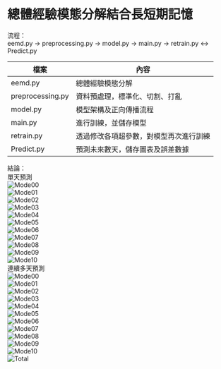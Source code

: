 # 總體經驗模態分解結合長短期記憶

流程：  
eemd.py -> preprocessing.py -> model.py -> main.py -> retrain.py <-> Predict.py  
  
|檔案             | 內容                                   | 
|-----------------|----------------------------------------|
|eemd.py          | 總體經驗模態分解                       |  
|preprocessing.py | 資料預處理，標準化、切割、打亂         |  
|model.py         | 模型架構及正向傳播流程                 |  
|main.py          | 進行訓練，並儲存模型                   |  
|retrain.py       | 透過修改各項超參數，對模型再次進行訓練 |  
|Predict.py       | 預測未來數天，儲存圖表及誤差數據       |  
  
結論：  
單天預測  
![Mode00](https://github.com/10873028/EEMD-LSTM/blob/master/train/predict_mode00.jpeg?raw=true)  
![Mode01](https://github.com/10873028/EEMD-LSTM/blob/master/train/predict_mode01.jpeg?raw=true)  
![Mode02](https://github.com/10873028/EEMD-LSTM/blob/master/train/predict_mode02.jpeg?raw=true)  
![Mode03](https://github.com/10873028/EEMD-LSTM/blob/master/train/predict_mode03.jpeg?raw=true)  
![Mode04](https://github.com/10873028/EEMD-LSTM/blob/master/train/predict_mode04.jpeg?raw=true)  
![Mode05](https://github.com/10873028/EEMD-LSTM/blob/master/train/predict_mode05.jpeg?raw=true)  
![Mode06](https://github.com/10873028/EEMD-LSTM/blob/master/train/predict_mode06.jpeg?raw=true)  
![Mode07](https://github.com/10873028/EEMD-LSTM/blob/master/train/predict_mode07.jpeg?raw=true)  
![Mode08](https://github.com/10873028/EEMD-LSTM/blob/master/train/predict_mode08.jpeg?raw=true)  
![Mode09](https://github.com/10873028/EEMD-LSTM/blob/master/train/predict_mode09.jpeg?raw=true)  
![Mode10](https://github.com/10873028/EEMD-LSTM/blob/master/train/predict_mode10.jpeg?raw=true)  
連續多天預測  
![Mode00](https://github.com/10873028/EEMD-LSTM/blob/master/test/mode00-future299.jpeg?raw=true)  
![Mode01](https://github.com/10873028/EEMD-LSTM/blob/master/test/mode01-future299.jpeg?raw=true)  
![Mode02](https://github.com/10873028/EEMD-LSTM/blob/master/test/mode02-future299.jpeg?raw=true)  
![Mode03](https://github.com/10873028/EEMD-LSTM/blob/master/test/mode03-future299.jpeg?raw=true)  
![Mode04](https://github.com/10873028/EEMD-LSTM/blob/master/test/mode04-future299.jpeg?raw=true)  
![Mode05](https://github.com/10873028/EEMD-LSTM/blob/master/test/mode05-future299.jpeg?raw=true)  
![Mode06](https://github.com/10873028/EEMD-LSTM/blob/master/test/mode06-future299.jpeg?raw=true)  
![Mode07](https://github.com/10873028/EEMD-LSTM/blob/master/test/mode07-future299.jpeg?raw=true)  
![Mode08](https://github.com/10873028/EEMD-LSTM/blob/master/test/mode08-future299.jpeg?raw=true)  
![Mode09](https://github.com/10873028/EEMD-LSTM/blob/master/test/mode09-future299.jpeg?raw=true)  
![Mode10](https://github.com/10873028/EEMD-LSTM/blob/master/test/mode10-future299.jpeg?raw=true)  
![Total](https://github.com/10873028/EEMD-LSTM/blob/master/test/total-future299.jpeg?raw=true)  

